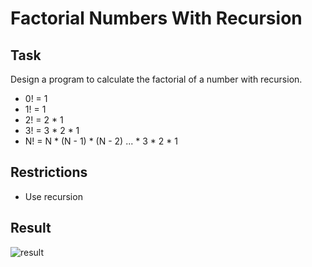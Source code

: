 # Factorial Numbers With Recursion

## Task

Design a program to calculate the factorial of a number with recursion.

- 0! = 1
- 1! = 1
- 2! = 2 \* 1
- 3! = 3 \* 2 \* 1
- N! = N \* (N - 1) \* (N - 2) ... \* 3 \* 2 \* 1

## Restrictions

- Use recursion

## Result

![result](https://user-images.githubusercontent.com/38757664/201374127-6059ecd8-5239-4bc2-895c-3823b3d9aa5c.png)
